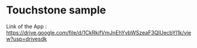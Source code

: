# Touchstone sample
Link of the App : https://drive.google.com/file/d/1CkRkifVmJnEhYvbWSzeaF3QlUecbYl1k/view?usp=drivesdk

